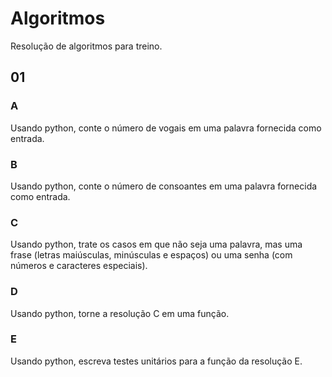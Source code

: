 # Algoritmos

Resolução de algoritmos para treino.

## 01

### A

Usando python, conte o número de vogais em uma palavra fornecida como entrada.

### B

Usando python, conte o número de consoantes em uma palavra fornecida como entrada.

### C

Usando python, trate os casos em que não seja uma palavra, mas uma frase (letras maiúsculas, minúsculas e espaços) ou uma senha (com números e caracteres especiais).

### D

Usando python, torne a resolução C em uma função.

### E

Usando python, escreva testes unitários para a função da resolução E.
